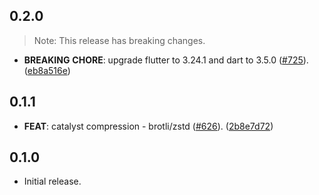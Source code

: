 ## 0.2.0

> Note: This release has breaking changes.

 - **BREAKING** **CHORE**: upgrade flutter to 3.24.1 and dart to 3.5.0 ([#725](https://github.com/input-output-hk/catalyst-voices/issues/725)). ([eb8a516e](https://github.com/input-output-hk/catalyst-voices/commit/eb8a516edbd25386c0fbe41501285870abf82543))

## 0.1.1

 - **FEAT**: catalyst compression - brotli/zstd ([#626](https://github.com/input-output-hk/catalyst-voices/issues/626)). ([2b8e7d72](https://github.com/input-output-hk/catalyst-voices/commit/2b8e7d7239f9982aa7144a676a86d21b97f912fb))

## 0.1.0

* Initial release.
